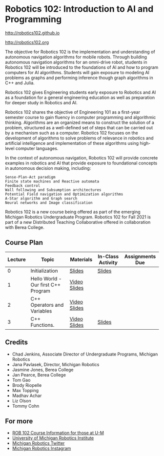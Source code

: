 # Robotics 102: Introduction to AI and Programming

http://robotics102.github.io

http://robotics102.org

The objective for Robotics 102 is the implementation and understanding of autonomous navigation algorithms for mobile robots. Through building autonomous navigation algorithms for an omni-drive robot, students in Robotics 102 will be introduced to the foundations of AI and how to program computers for AI algorithms. Students will gain exposure to modeling AI problems as graphs and performing inference though graph algorithms in C++ and Julia.

Robotics 102 gives Engineering students early exposure to Robotics and AI as a foundation for a general engineering education as well as preparation for deeper study in Robotics and AI.

Robotics 102 shares the objective of Engineering 101 as a first-year semester course to gain fluency in computer programming and algorithmic thinking. Algorithms are an organized means to construct the solution of a problem, structured as a well-defined set of steps that can be carried out by a mechanism such as a computer. Robotics 102 focuses on the development of algorithms to solve problems of relevance in robotics and artificial intelligence and implementation of these algorithms using high-level computer languages.

In the context of autonomous navigation, Robotics 102 will provide concrete examples in robotics and AI that provide exposure to foundational concepts in autonomous decision making, including:

    Sense-Plan-Act paradigm
    Finite state machines and Reactive automata
    Feedback control
    Wall following and Subsumption architectures
    Potential Field navigation and Optimization algorithms
    A-Star algorithm and Graph search
    Neural networks and Image classification

Robotics 102 is a new course being offered as part of the emerging Michigan Robotics Undergraduate Program. Robotics 102 for Fall 2021 is part of a new Distributed Teaching Collaborative offered in collaboration with Berea College. 

## Course Plan
| Lecture | Topic                                                              | Materials                                                                                            | In-Class Activity        | Assignments Due                                                                          |
|---------|--------------------------------------------------------------------|-------------------------------------------------------------------------------------------------------|--------------------------|------------------------------------------------------------------------------------------|
| 0       | Initialization                         | [Slides](https://github.com/robotics102/robotics102.github.io/blob/main/lectures/rob102_00_initialization_compressed.pdf)     | [Slides](https://drive.google.com/file/d/1wZhSNOOD4FJSiBcD6ofljEjlr1_OJYTf/view?usp=sharing)   |    |
| 1       | Hello World - Our first C++ Program    | [Video](https://youtu.be/nKu9H-CeptI) [Slides](https://github.com/robotics102/robotics102.github.io/blob/main/lectures/rob102_01_helloworld_compresed.pdf)  |    |    |
| 2       | C++ Operators and Variables            | [Video](https://youtu.be/Vvys7lZa764) [Slides](https://drive.google.com/file/d/1qU9Q2rwbDCqP-k8oOfH-e7AnPy5AmhsO/view?usp=sharing) |    |    |
| 3       | C++ Functions.                         | [Video](https://youtu.be/ZarKDScV_DQ) [Slides](https://github.com/robotics102/robotics102.github.io/blob/main/lectures/rob102_03_functions_selected_compressed.pdf)  | [Slides](https://drive.google.com/file/d/1wZhSNOOD4FJSiBcD6ofljEjlr1_OJYTf/view?usp=sharing)   |    |

## Credits
- Chad Jenkins, Associate Director of Undergraduate Programs, Michigan Robotics
- Jana Pavlasek, Director, Michigan Robotics
- Jasmine Jones, Berea College
- Jan Pearce, Berea College
- Tom Gao
- Brody Riopelle
- Max Topping
- Madhav Achar
- Liz Olson
- Tommy Cohn

## For more
- [ROB 102 Course Information for those at U-M](https://robotics.umich.edu/academic-program/course-offerings/rob102/)
- [University of Michigan Robotics Institute](https://robotics.umich.edu)
- [Michigan Robotics Twitter](http://twitter.com/umrobotics)
- [Michigan Robotics Instagram](http://instagram.com/umrobotics/)
